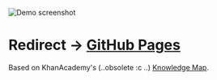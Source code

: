 ![Demo screenshot][demo-screenshot]

# Redirect -> [GitHub Pages][gh-pages]

Based on KhanAcademy's (..obsolete :c ..) [Knowledge Map][ka-map].

  [demo-screenshot]: http://i.imgur.com/ev2YcZp.png
  [gh-pages]: https://liam4.github.io/scratch-knowledge-map/
  [ka-map]: https://www.khanacademy.org/exercisedashboard

